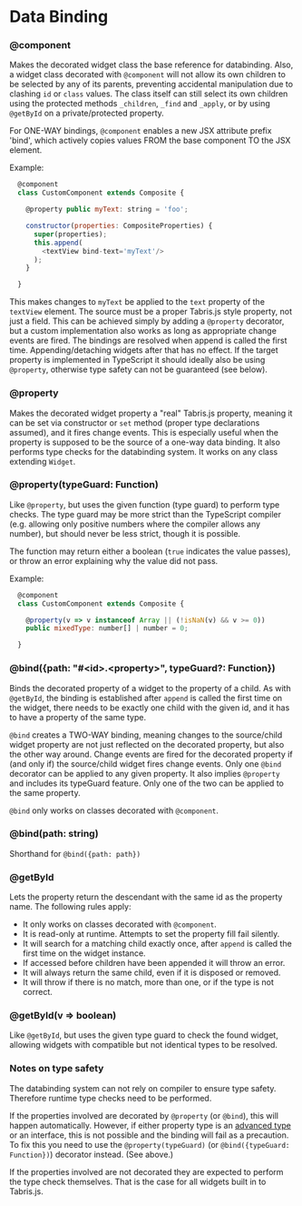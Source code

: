 # Data Binding

### @component

Makes the decorated widget class the base reference for databinding. Also, a widget class decorated with `@component` will not allow its own children to be selected by any of its parents, preventing accidental manipulation due to clashing `id` or `class` values. The class itself can still select its own children using the protected methods `_children`, `_find` and `_apply`, or by using `@getById` on a private/protected property.

For ONE-WAY bindings, `@component` enables a new JSX attribute prefix 'bind', which actively copies values FROM the base component TO the JSX element.

Example:

```js
  @component
  class CustomComponent extends Composite {

    @property public myText: string = 'foo';

    constructor(properties: CompositeProperties) {
      super(properties);
      this.append(
        <textView bind-text='myText'/>
      );
    }

  }
```

This makes changes to `myText` be applied to the `text` property of the `textView` element. The source must be a proper Tabris.js style property, not just a field. This can be achieved simply by adding a `@property` decorator, but a custom implementation also works as long as appropriate change events are fired. The bindings are resolved when append is called the first time. Appending/detaching widgets after that has no effect. If the target property is implemented in TypeScript it should ideally also be using `@property`, otherwise type safety can not be guaranteed (see below).

### @property

Makes the decorated widget property a "real" Tabris.js property, meaning it can be set via constructor or `set` method (proper type declarations assumed), and it fires change events. This is especially useful when the property is supposed to be the source of a one-way data binding. It also performs type checks for the databinding system. It works on any class extending `Widget`.

### @property(typeGuard: Function)

Like `@property`, but uses the given function (type guard) to perform type checks. The type guard may be more strict than the TypeScript compiler (e.g. allowing only positive numbers where the compiler allows any number), but should never be less strict, though it is possible.

The function may return either a boolean (`true` indicates the value passes), or throw an error explaining why the value did not pass.

Example:

```js
  @component
  class CustomComponent extends Composite {

    @property(v => v instanceof Array || (!isNaN(v) && v >= 0))
    public mixedType: number[] | number = 0;

  }
```

### @bind({path: "#\<id\>.\<property\>", typeGuard?: Function})

Binds the decorated property of a widget to the property of a child. As with `@getById`, the binding is established after `append` is called the first time on the widget, there needs to be exactly one child with the given id, and it has to have a property of the same type.

`@bind` creates a TWO-WAY binding, meaning changes to the source/child widget property are not just reflected on the decorated property, but also the other way around. Change events are fired for the decorated property if (and only if) the source/child widget fires change events. Only one `@bind` decorator can be applied to any given property. It also implies `@property` and includes its typeGuard feature. Only one of the two can be applied to the same property.

`@bind` only works on classes decorated with `@component`.

### @bind(path: string)

Shorthand for `@bind({path: path})`

### @getById

Lets the property return the descendant with the same id as the property name. The following rules apply:

 * It only works on classes decorated with `@component`.
 * It is read-only at runtime. Attempts to set the property fill fail silently.
 * It will search for a matching child exactly once, after `append` is called the first time on the widget instance.
 * If accessed before children have been appended it will throw an error.
 * It will always return the same child, even if it is disposed or removed.
 * It will throw if there is no match, more than one, or if the type is not correct.

### @getById(v => boolean)

Like `@getById`, but uses the given type guard to check the found widget, allowing widgets with compatible but not identical types to be resolved.

### Notes on type safety

The databinding system can not rely on compiler to ensure type safety. Therefore runtime type checks need to be performed.

If the properties involved are decorated by `@property` (or `@bind`), this will happen automatically. However, if either property type is an [advanced type](http://www.typescriptlang.org/docs/handbook/advanced-types.html) or an interface, this is not possible and the binding will fail as a precaution. To fix this you need to use the `@property(typeGuard)` (or `@bind({typeGuard: Function})`) decorator instead. (See above.)

If the properties involved are not decorated they are expected to perform the type check themselves. That is the case for all widgets built in to Tabris.js.
